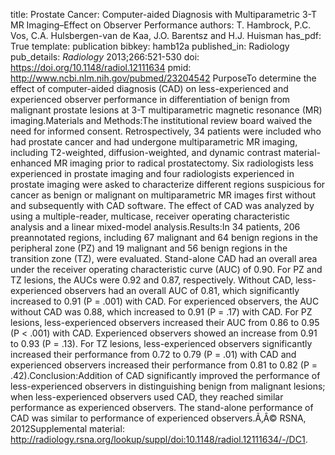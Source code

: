 title: Prostate Cancer: Computer-aided Diagnosis with Multiparametric 3-T MR Imaging–Effect on Observer Performance
authors: T. Hambrock, P.C. Vos, C.A. Hulsbergen-van de Kaa, J.O. Barentsz and H.J. Huisman
has_pdf: True
template: publication
bibkey: hamb12a
published_in: Radiology
pub_details: <i>Radiology</i> 2013;266:521-530
doi: https://doi.org/10.1148/radiol.12111634
pmid: http://www.ncbi.nlm.nih.gov/pubmed/23204542
PurposeTo determine the effect of computer-aided diagnosis (CAD) on less-experienced and experienced observer performance in differentiation of benign from malignant prostate lesions at 3-T multiparametric magnetic resonance (MR) imaging.Materials and Methods:The institutional review board waived the need for informed consent. Retrospectively, 34 patients were included who had prostate cancer and had undergone multiparametric MR imaging, including T2-weighted, diffusion-weighted, and dynamic contrast material-enhanced MR imaging prior to radical prostatectomy. Six radiologists less experienced in prostate imaging and four radiologists experienced in prostate imaging were asked to characterize different regions suspicious for cancer as benign or malignant on multiparametric MR images first without and subsequently with CAD software. The effect of CAD was analyzed by using a multiple-reader, multicase, receiver operating characteristic analysis and a linear mixed-model analysis.Results:In 34 patients, 206 preannotated regions, including 67 malignant and 64 benign regions in the peripheral zone (PZ) and 19 malignant and 56 benign regions in the transition zone (TZ), were evaluated. Stand-alone CAD had an overall area under the receiver operating characteristic curve (AUC) of 0.90. For PZ and TZ lesions, the AUCs were 0.92 and 0.87, respectively. Without CAD, less-experienced observers had an overall AUC of 0.81, which significantly increased to 0.91 (P = .001) with CAD. For experienced observers, the AUC without CAD was 0.88, which increased to 0.91 (P = .17) with CAD. For PZ lesions, less-experienced observers increased their AUC from 0.86 to 0.95 (P < .001) with CAD. Experienced observers showed an increase from 0.91 to 0.93 (P = .13). For TZ lesions, less-experienced observers significantly increased their performance from 0.72 to 0.79 (P = .01) with CAD and experienced observers increased their performance from 0.81 to 0.82 (P = .42).Conclusion:Addition of CAD significantly improved the performance of less-experienced observers in distinguishing benign from malignant lesions; when less-experienced observers used CAD, they reached similar performance as experienced observers. The stand-alone performance of CAD was similar to performance of experienced observers.Ã‚Â© RSNA, 2012Supplemental material: http://radiology.rsna.org/lookup/suppl/doi:10.1148/radiol.12111634/-/DC1.

